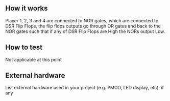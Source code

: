 <!---

This file is used to generate your project datasheet. Please fill in the information below and delete any unused
sections.

You can also include images in this folder and reference them in the markdown. Each image must be less than
512 kb in size, and the combined size of all images must be less than 1 MB.
-->

## How it works

Player 1, 2, 3 and 4 are connected to NOR gates, which are connected to DSR Flip Flops, the flip flops outputs go through OR gates and back to the NOR gates such that if any of DSR Flip Flops are High the NORs output Low.

## How to test
Not applicable at this point

## External hardware

List external hardware used in your project (e.g. PMOD, LED display, etc), if any
